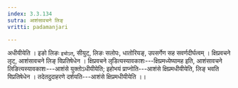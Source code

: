 ```yaml
---
index: 3.3.134
sutra: आशंसावचने लिङ्
vritti: padamanjari

---
```

अधीयीयेति । इङो लिङः `इचोऽत्`, सीयुट्, लिङः सलोपः, धातोरियङ्, उपसर्गेण सह सवर्णदीर्घत्वम् । क्षिप्रवचने लृट्, आशंसावचने लिङ् विप्रतिषेधेन । क्षिप्रवचने लृडित्यस्यावकाशः---क्षिप्रमध्येष्यामह इति, आशंसावचने लिङित्यस्यावकाशः---आशंसे युक्तोऽधीयीयेति; इहोभयं प्राप्नोति---आशंसे क्षिप्रमधीयीयेति, लिङ् भवति विप्रतिषेधेन । तदेतदुदाहरणे दर्शयति---आशंसे क्षिप्रमधीयीयेति ।।